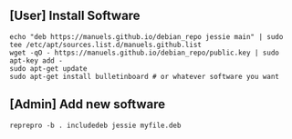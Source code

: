 ## [User] Install Software

    echo "deb https://manuels.github.io/debian_repo jessie main" | sudo tee /etc/apt/sources.list.d/manuels.github.list
    wget -qO - https://manuels.github.io/debian_repo/public.key | sudo apt-key add -
    sudo apt-get update
    sudo apt-get install bulletinboard # or whatever software you want

## [Admin] Add new software

    reprepro -b . includedeb jessie myfile.deb
